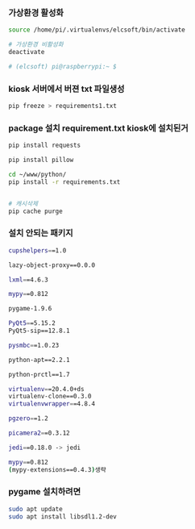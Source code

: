 ### 가상환경 활성화
```bash
source /home/pi/.virtualenvs/elcsoft/bin/activate

# 가상환경 비활성화
deactivate

# (elcsoft) pi@raspberrypi:~ $
```

### kiosk 서버에서 버젼 txt 파일생성
```bash
pip freeze > requirements1.txt


```

### package 설치 requirement.txt kiosk에 설치된거
```bash
pip install requests

pip install pillow

cd ~/www/python/
pip install -r requirements.txt


# 캐시삭제
pip cache purge
```

### 설치 안되는 패키지
```bash
cupshelpers==1.0

lazy-object-proxy==0.0.0

lxml==4.6.3

mypy==0.812

pygame-1.9.6

PyQt5==5.15.2
PyQt5-sip==12.8.1

pysmbc==1.0.23

python-apt==2.2.1

python-prctl==1.7

virtualenv==20.4.0+ds
virtualenv-clone==0.3.0
virtualenvwrapper==4.8.4

pgzero==1.2

picamera2==0.3.12

jedi==0.18.0 -> jedi

mypy==0.812
(mypy-extensions==0.4.3)생략

```


### pygame 설치하려면

```bash
sudo apt update
sudo apt install libsdl1.2-dev

```


